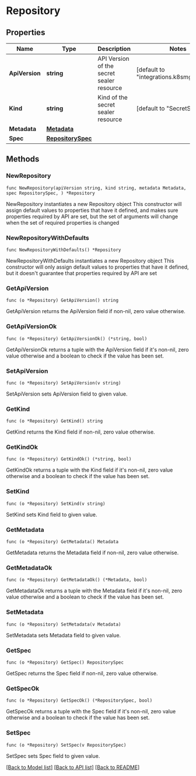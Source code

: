 # Repository

## Properties

Name | Type | Description | Notes
------------ | ------------- | ------------- | -------------
**ApiVersion** | **string** | API Version of the secret sealer resource | [default to "integrations.k8smgmt.io/v3"]
**Kind** | **string** | Kind of the secret sealer resource | [default to "SecretSealer"]
**Metadata** | [**Metadata**](Metadata.md) |  | 
**Spec** | [**RepositorySpec**](RepositorySpec.md) |  | 

## Methods

### NewRepository

`func NewRepository(apiVersion string, kind string, metadata Metadata, spec RepositorySpec, ) *Repository`

NewRepository instantiates a new Repository object
This constructor will assign default values to properties that have it defined,
and makes sure properties required by API are set, but the set of arguments
will change when the set of required properties is changed

### NewRepositoryWithDefaults

`func NewRepositoryWithDefaults() *Repository`

NewRepositoryWithDefaults instantiates a new Repository object
This constructor will only assign default values to properties that have it defined,
but it doesn't guarantee that properties required by API are set

### GetApiVersion

`func (o *Repository) GetApiVersion() string`

GetApiVersion returns the ApiVersion field if non-nil, zero value otherwise.

### GetApiVersionOk

`func (o *Repository) GetApiVersionOk() (*string, bool)`

GetApiVersionOk returns a tuple with the ApiVersion field if it's non-nil, zero value otherwise
and a boolean to check if the value has been set.

### SetApiVersion

`func (o *Repository) SetApiVersion(v string)`

SetApiVersion sets ApiVersion field to given value.


### GetKind

`func (o *Repository) GetKind() string`

GetKind returns the Kind field if non-nil, zero value otherwise.

### GetKindOk

`func (o *Repository) GetKindOk() (*string, bool)`

GetKindOk returns a tuple with the Kind field if it's non-nil, zero value otherwise
and a boolean to check if the value has been set.

### SetKind

`func (o *Repository) SetKind(v string)`

SetKind sets Kind field to given value.


### GetMetadata

`func (o *Repository) GetMetadata() Metadata`

GetMetadata returns the Metadata field if non-nil, zero value otherwise.

### GetMetadataOk

`func (o *Repository) GetMetadataOk() (*Metadata, bool)`

GetMetadataOk returns a tuple with the Metadata field if it's non-nil, zero value otherwise
and a boolean to check if the value has been set.

### SetMetadata

`func (o *Repository) SetMetadata(v Metadata)`

SetMetadata sets Metadata field to given value.


### GetSpec

`func (o *Repository) GetSpec() RepositorySpec`

GetSpec returns the Spec field if non-nil, zero value otherwise.

### GetSpecOk

`func (o *Repository) GetSpecOk() (*RepositorySpec, bool)`

GetSpecOk returns a tuple with the Spec field if it's non-nil, zero value otherwise
and a boolean to check if the value has been set.

### SetSpec

`func (o *Repository) SetSpec(v RepositorySpec)`

SetSpec sets Spec field to given value.



[[Back to Model list]](../README.md#documentation-for-models) [[Back to API list]](../README.md#documentation-for-api-endpoints) [[Back to README]](../README.md)


